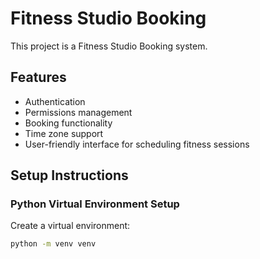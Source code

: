 # Fitness Studio Booking

This project is a Fitness Studio Booking system.

## Features
- Authentication
- Permissions management
- Booking functionality
- Time zone support
- User-friendly interface for scheduling fitness sessions

## Setup Instructions

### Python Virtual Environment Setup

Create a virtual environment:

```bash
python -m venv venv

